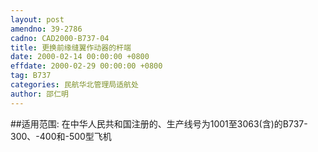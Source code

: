 ```yaml
---
layout: post
amendno: 39-2786
cadno: CAD2000-B737-04
title: 更换前缘缝翼作动器的杆端
date: 2000-02-14 00:00:00 +0800
effdate: 2000-02-29 00:00:00 +0800
tag: B737
categories: 民航华北管理局适航处
author: 邵仁明
---
```


##适用范围:
在中华人民共和国注册的、生产线号为1001至3063(含)的B737-300、-400和-500型飞机

